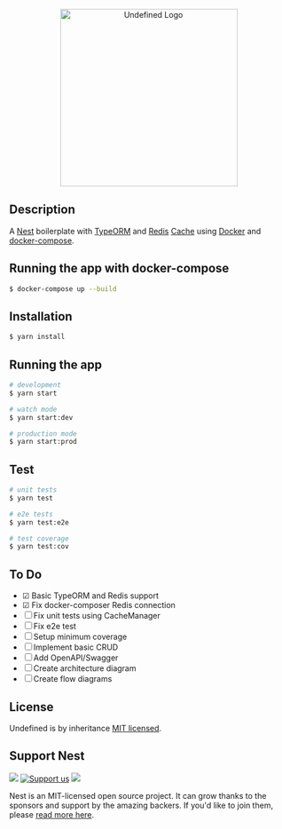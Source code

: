 <p align="center">
  <a href="https://github.com/pedromol/undefined" target="blank"><img src="https://mol.net.br/Undefined.svg" width="320" alt="Undefined Logo" /></a>
</p>


## Description

  A <a href="https://nestjs.com/" target="blank">Nest</a> boilerplate with <a href="https://typeorm.io/" target="blank">TypeORM</a> and <a href="https://redis.io/" target="blank">Redis</a> <a href="https://docs.nestjs.com/techniques/caching" target="blank">Cache</a>
   using <a href="https://www.docker.com/" target="blank">Docker</a> and <a href="https://docs.docker.com/compose/" target="blank">docker-compose</a>.

## Running the app with docker-compose
```bash
$ docker-compose up --build
```

## Installation

```bash
$ yarn install
```

## Running the app

```bash
# development
$ yarn start

# watch mode
$ yarn start:dev

# production mode
$ yarn start:prod
```

## Test

```bash
# unit tests
$ yarn test

# e2e tests
$ yarn test:e2e

# test coverage
$ yarn test:cov
```

## To Do
- &#9745; Basic TypeORM and Redis support
- &#9745; Fix docker-composer Redis connection
- &#9744; Fix unit tests using CacheManager
- &#9744; Fix e2e test
- &#9744; Setup minimum coverage
- &#9744; Implement basic CRUD
- &#9744; Add OpenAPI/Swagger
- &#9744; Create architecture diagram
- &#9744; Create flow diagrams

## License

Undefined is by inheritance [MIT licensed](LICENSE).

## Support Nest
  <a href="https://paypal.me/kamilmysliwiec" target="_blank"><img src="https://img.shields.io/badge/Donate-PayPal-ff3f59.svg"/></a>
    <a href="https://opencollective.com/nest#sponsor"  target="_blank"><img src="https://img.shields.io/badge/Support%20us-Open%20Collective-41B883.svg" alt="Support us"></a>
  <a href="https://twitter.com/nestframework" target="_blank"><img src="https://img.shields.io/twitter/follow/nestframework.svg?style=social&label=Follow"></a>
</p>

Nest is an MIT-licensed open source project. It can grow thanks to the sponsors and support by the amazing backers. If you'd like to join them, please [read more here](https://docs.nestjs.com/support).